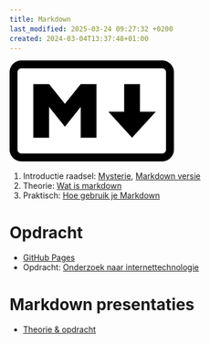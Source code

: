 ```yaml
---
title: Markdown
last_modified: 2025-03-24 09:27:32 +0200
created: 2024-03-04T13:37:48+01:00
---
```


![Markdown Logo](images/Markdown-mark.png)

1. Introductie raadsel: [Mysterie](intro-img), [Markdown versie](intro)
2. Theorie: [Wat is markdown](Wat-is-markdown)
3. Praktisch: [Hoe gebruik je Markdown](Hoe-gebruik-je-Markdown)

# Opdracht

- [GitHub Pages](github-pages)
- Opdracht: [Onderzoek naar internettechnologie](Onderzoek-naar-internettechnologie)

# Markdown presentaties

- [Theorie & opdracht](presentatie)
